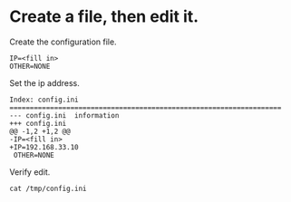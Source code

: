 
# Create a file, then edit it.

Create the configuration file.

```ini|{type: 'file', path:'/tmp/config.ini' }
IP=<fill in>
OTHER=NONE
```

Set the ip address.

```diff|{type: 'edit', path:'/tmp/config.ini'}
Index: config.ini
===================================================================
--- config.ini  information
+++ config.ini
@@ -1,2 +1,2 @@
-IP=<fill in>
+IP=192.168.33.10
 OTHER=NONE
```

Verify edit.

```bash|{type:"command",failed_when:"!stdout.includes('192.168.33.10')"}
cat /tmp/config.ini
```